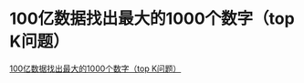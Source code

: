 # 100亿数据找出最大的1000个数字（top K问题）
[100亿数据找出最大的1000个数字（top K问题）](https://blog.csdn.net/sofuzi/article/details/80825197)